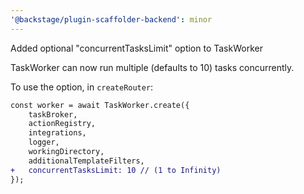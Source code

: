 ```yaml
---
'@backstage/plugin-scaffolder-backend': minor
---
```


Added optional "concurrentTasksLimit" option to TaskWorker

TaskWorker can now run multiple (defaults to 10) tasks concurrently.

To use the option, in `createRouter`:

```diff
const worker = await TaskWorker.create({
    taskBroker,
    actionRegistry,
    integrations,
    logger,
    workingDirectory,
    additionalTemplateFilters,
+   concurrentTasksLimit: 10 // (1 to Infinity)
});
```
